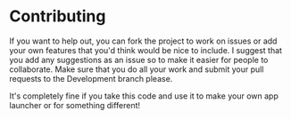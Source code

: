 # Contributing
If you want to help out, you can fork the project to work on issues or add your own features that you'd think would be nice to include. I suggest that you add any suggestions as an issue so to make it easier for people to collaborate. Make sure that you do all your work and submit your pull requests to the Development branch please.

It's completely fine if you take this code and use it to make your own app launcher or for something different!
